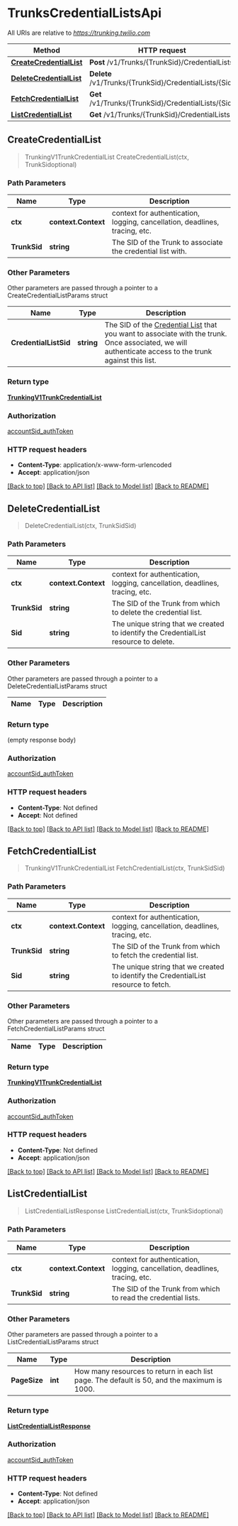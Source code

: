 # TrunksCredentialListsApi

All URIs are relative to *https://trunking.twilio.com*

Method | HTTP request | Description
------------- | ------------- | -------------
[**CreateCredentialList**](TrunksCredentialListsApi.md#CreateCredentialList) | **Post** /v1/Trunks/{TrunkSid}/CredentialLists | 
[**DeleteCredentialList**](TrunksCredentialListsApi.md#DeleteCredentialList) | **Delete** /v1/Trunks/{TrunkSid}/CredentialLists/{Sid} | 
[**FetchCredentialList**](TrunksCredentialListsApi.md#FetchCredentialList) | **Get** /v1/Trunks/{TrunkSid}/CredentialLists/{Sid} | 
[**ListCredentialList**](TrunksCredentialListsApi.md#ListCredentialList) | **Get** /v1/Trunks/{TrunkSid}/CredentialLists | 



## CreateCredentialList

> TrunkingV1TrunkCredentialList CreateCredentialList(ctx, TrunkSidoptional)



### Path Parameters


Name | Type | Description
------------- | ------------- | -------------
**ctx** | **context.Context** | context for authentication, logging, cancellation, deadlines, tracing, etc.
**TrunkSid** | **string** | The SID of the Trunk to associate the credential list with.

### Other Parameters

Other parameters are passed through a pointer to a CreateCredentialListParams struct


Name | Type | Description
------------- | ------------- | -------------
**CredentialListSid** | **string** | The SID of the [Credential List](https://www.twilio.com/docs/voice/sip/api/sip-credentiallist-resource) that you want to associate with the trunk. Once associated, we will authenticate access to the trunk against this list.

### Return type

[**TrunkingV1TrunkCredentialList**](TrunkingV1TrunkCredentialList.md)

### Authorization

[accountSid_authToken](../README.md#accountSid_authToken)

### HTTP request headers

- **Content-Type**: application/x-www-form-urlencoded
- **Accept**: application/json

[[Back to top]](#) [[Back to API list]](../README.md#documentation-for-api-endpoints)
[[Back to Model list]](../README.md#documentation-for-models)
[[Back to README]](../README.md)


## DeleteCredentialList

> DeleteCredentialList(ctx, TrunkSidSid)



### Path Parameters


Name | Type | Description
------------- | ------------- | -------------
**ctx** | **context.Context** | context for authentication, logging, cancellation, deadlines, tracing, etc.
**TrunkSid** | **string** | The SID of the Trunk from which to delete the credential list.
**Sid** | **string** | The unique string that we created to identify the CredentialList resource to delete.

### Other Parameters

Other parameters are passed through a pointer to a DeleteCredentialListParams struct


Name | Type | Description
------------- | ------------- | -------------

### Return type

 (empty response body)

### Authorization

[accountSid_authToken](../README.md#accountSid_authToken)

### HTTP request headers

- **Content-Type**: Not defined
- **Accept**: Not defined

[[Back to top]](#) [[Back to API list]](../README.md#documentation-for-api-endpoints)
[[Back to Model list]](../README.md#documentation-for-models)
[[Back to README]](../README.md)


## FetchCredentialList

> TrunkingV1TrunkCredentialList FetchCredentialList(ctx, TrunkSidSid)



### Path Parameters


Name | Type | Description
------------- | ------------- | -------------
**ctx** | **context.Context** | context for authentication, logging, cancellation, deadlines, tracing, etc.
**TrunkSid** | **string** | The SID of the Trunk from which to fetch the credential list.
**Sid** | **string** | The unique string that we created to identify the CredentialList resource to fetch.

### Other Parameters

Other parameters are passed through a pointer to a FetchCredentialListParams struct


Name | Type | Description
------------- | ------------- | -------------

### Return type

[**TrunkingV1TrunkCredentialList**](TrunkingV1TrunkCredentialList.md)

### Authorization

[accountSid_authToken](../README.md#accountSid_authToken)

### HTTP request headers

- **Content-Type**: Not defined
- **Accept**: application/json

[[Back to top]](#) [[Back to API list]](../README.md#documentation-for-api-endpoints)
[[Back to Model list]](../README.md#documentation-for-models)
[[Back to README]](../README.md)


## ListCredentialList

> ListCredentialListResponse ListCredentialList(ctx, TrunkSidoptional)



### Path Parameters


Name | Type | Description
------------- | ------------- | -------------
**ctx** | **context.Context** | context for authentication, logging, cancellation, deadlines, tracing, etc.
**TrunkSid** | **string** | The SID of the Trunk from which to read the credential lists.

### Other Parameters

Other parameters are passed through a pointer to a ListCredentialListParams struct


Name | Type | Description
------------- | ------------- | -------------
**PageSize** | **int** | How many resources to return in each list page. The default is 50, and the maximum is 1000.

### Return type

[**ListCredentialListResponse**](ListCredentialListResponse.md)

### Authorization

[accountSid_authToken](../README.md#accountSid_authToken)

### HTTP request headers

- **Content-Type**: Not defined
- **Accept**: application/json

[[Back to top]](#) [[Back to API list]](../README.md#documentation-for-api-endpoints)
[[Back to Model list]](../README.md#documentation-for-models)
[[Back to README]](../README.md)

